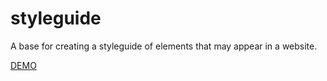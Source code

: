 styleguide
==========

A base for creating a styleguide of elements that may appear in a website.

[DEMO](http://larrybotha.github.com/styleguide)
